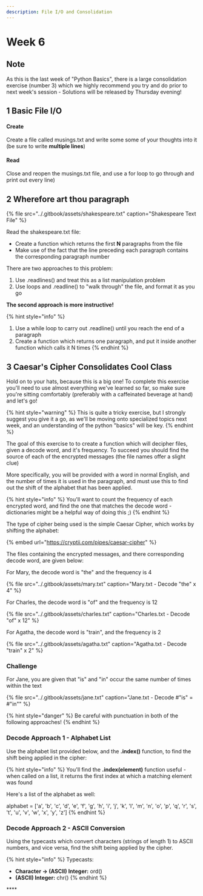 ```yaml
---
description: File I/O and Consolidation
---
```


# Week 6

## Note

As this is the last week of "Python Basics", there is a large consolidation exercise \(number 3\) which we highly recommend you try and do prior to next week's session - Solutions will be released by Thursday evening!

## 1 Basic File I/O

#### Create <a id="Create"></a>

Create a file called musings.txt and write some some of your thoughts into it \(be sure to write **multiple lines**\)

#### Read <a id="Read"></a>

Close and reopen the musings.txt file, and use a for loop to go through and print out every line\)



## 2 Wherefore art thou paragraph

{% file src="../.gitbook/assets/shakespeare.txt" caption="Shakespeare Text File" %}

Read the shakespeare.txt file: 

* Create a function which returns the first **N** paragraphs from the file
* Make use of the fact that the line preceding each paragraph contains the corresponding paragraph number

There are two approaches to this problem:

1. Use .readlines\(\) and treat this as a list manipulation problem
2. Use loops and .readline\(\) to "walk through" the file, and format it as you go

**The second approach is more instructive!**

{% hint style="info" %}
1. Use a while loop to carry out .readline\(\) until you reach the end of a paragraph  
2. Create a function which returns one paragraph, and put it inside another function which calls it N times
{% endhint %}

## 3 Caesar's Cipher Consolidates Cool Class

Hold on to your hats, because this is a big one! To complete this exercise you'll need to use almost everything we've learned so far, so make sure you're sitting comfortably \(preferably with a caffeinated beverage at hand\) and let's go!

{% hint style="warning" %}
This is quite a tricky exercise, but I strongly suggest you give it a go, as we'll be moving onto specialized topics next week, and an understanding of the python "basics" will be key.
{% endhint %}

The goal of this exercise to to create a function which will decipher files, given a decode word, and it's frequency. To succeed you should find the source of each of the encrypted messages \(the file names offer a slight clue\)

More specifically, you will be provided with a word in normal English, and the number of times it is used in the paragraph, and must use this to find out the shift of the alphabet that has been applied.

{% hint style="info" %}
You'll want to count the frequency of each encrypted word, and find the one that matches the decode word - dictionaries might be a helpful way of doing this ;\)
{% endhint %}

The type of cipher being used is the simple Caesar Cipher, which works by shifting the alphabet:

{% embed url="https://cryptii.com/pipes/caesar-cipher" %}

The files containing the encrypted messages, and there corresponding decode word, are given below:

For Mary, the decode word is "the" and the frequency is 4

{% file src="../.gitbook/assets/mary.txt" caption="Mary.txt -  Decode \"the\" x 4" %}

For Charles, the decode word is "of" and the frequency is 12

{% file src="../.gitbook/assets/charles.txt" caption="Charles.txt - Decode \"of\" x 12" %}

For Agatha, the decode word is "train", and the frequency is 2

{% file src="../.gitbook/assets/agatha.txt" caption="Agatha.txt - Decode \"train\" x 2" %}

### Challenge

For Jane, you are given that "is" and "in" occur the same number of times within the text

{% file src="../.gitbook/assets/jane.txt" caption="Jane.txt - Decode \#\"is\" = \#\"in\"" %}

{% hint style="danger" %}
Be careful with punctuation in both of the following approaches!
{% endhint %}

### **Decode Approach 1 - Alphabet List** 

Use the alphabet list provided below, and the **.index\(\)** function, to find the shift being applied in the cipher:

{% hint style="info" %}
You'll find the **.index\(element\)** function useful - when called on a list, it returns the first index at which a matching element was found

Here's a list of the alphabet as well: 

alphabet = \['a', 'b', 'c', 'd', 'e', 'f', 'g', 'h', 'i', 'j', 'k', 'l', 'm', 'n', 'o', 'p', 'q', 'r', 's', 't', 'u', 'v', 'w', 'x', 'y', 'z'\]
{% endhint %}

### **Decode Approach 2 - ASCII Conversion**

Using the typecasts which convert characters \(strings of length 1\) to ASCII numbers, and vice versa, find the shift being applied by the cipher.

{% hint style="info" %}
Typecasts:

* **Character -&gt; \(ASCII\) Integer:**  ord\(\)
* **\(ASCII\) Integer:** chr\(\)
{% endhint %}

\*\*\*\*

